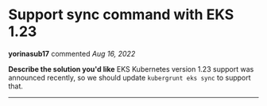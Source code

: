 # Support sync command with EKS 1.23

**yorinasub17** commented *Aug 16, 2022*

<!--
  Have any questions? Check out the contributing docs at https://docs.gruntwork.io/guides/contributing/, or
  ask in this issue and a Gruntwork core maintainer will be happy to help :)
-->

**Describe the solution you'd like**
EKS Kubernetes version 1.23 support was announced recently, so we should update `kubergrunt eks sync` to support that.
<br />
***


